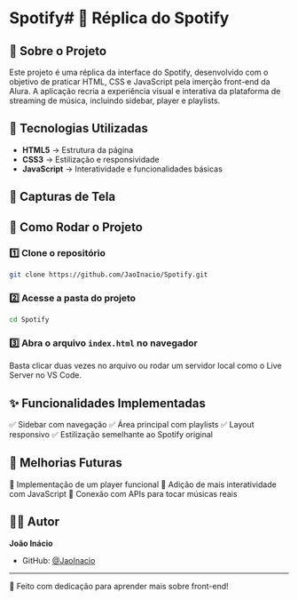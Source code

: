 # Spotify# 🎵 Réplica do Spotify

## 📌 Sobre o Projeto

Este projeto é uma réplica da interface do Spotify, desenvolvido com o objetivo de praticar HTML, CSS e JavaScript pela imerção front-end da Alura. A aplicação recria a experiência visual e interativa da plataforma de streaming de música, incluindo sidebar, player e playlists.

## 🚀 Tecnologias Utilizadas

- **HTML5** → Estrutura da página
- **CSS3** → Estilização e responsividade
- **JavaScript** → Interatividade e funcionalidades básicas

## 📸 Capturas de Tela

## 📂 Como Rodar o Projeto

### 1️⃣ Clone o repositório

```sh
git clone https://github.com/JaoInacio/Spotify.git
```

### 2️⃣ Acesse a pasta do projeto

```sh
cd Spotify
```

### 3️⃣ Abra o arquivo `index.html` no navegador

Basta clicar duas vezes no arquivo ou rodar um servidor local como o Live Server no VS Code.

## ✨ Funcionalidades Implementadas

✅ Sidebar com navegação
✅ Área principal com playlists
✅ Layout responsivo
✅ Estilização semelhante ao Spotify original

## 📌 Melhorias Futuras

🔹 Implementação de um player funcional
🔹 Adição de mais interatividade com JavaScript
🔹 Conexão com APIs para tocar músicas reais

## 👨‍💻 Autor

**João Inácio**

- GitHub: [@JaoInacio](https://github.com/JaoInacio)

---

💚 Feito com dedicação para aprender mais sobre front-end!

